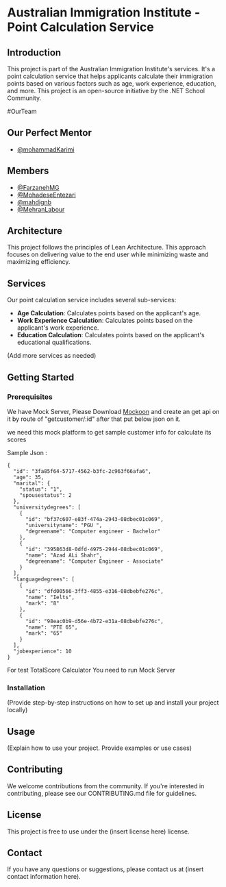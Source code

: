 ﻿# Australian Immigration Institute - Point Calculation Service

## Introduction

This project is part of the Australian Immigration Institute's services. It's a point calculation service that helps applicants calculate their immigration points based on various factors such as age, work experience, education, and more. This project is an open-source initiative by the .NET School Community.


#OurTeam
## Our Perfect Mentor
- <a href="https://github.com/mohammadKarimi" target="_blank">@mohammadKarimi</a>

## Members
- <a href="https://github.com/FarzanehMG" target="_blank">@FarzanehMG</a>
- <a href="https://github.com/MohadeseEntezari" target="_blank">@MohadeseEntezari</a>
- <a href="https://github.com/mahdignb" target="_blank">@mahdignb</a>
- <a href="https://github.com/MehranLabour" target="_blank">@MehranLabour</a>

## Architecture

This project follows the principles of Lean Architecture. This approach focuses on delivering value to the end user while minimizing waste and maximizing efficiency.

## Services

Our point calculation service includes several sub-services:

- **Age Calculation**: Calculates points based on the applicant's age.
- **Work Experience Calculation**: Calculates points based on the applicant's work experience.
- **Education Calculation**: Calculates points based on the applicant's educational qualifications.

(Add more services as needed)

## Getting Started

### Prerequisites

We have Mock Server, Please Download <a href="https://mockoon.com/" target="_blank">Mockoon</a> and create an get api on it by route of "getcustomer/:id" after that put below json on it.

we need this mock platform to get sample customer info for calculate its scores

Sample Json :
```
{
  "id": "3fa85f64-5717-4562-b3fc-2c963f66afa6",
  "age": 35,
  "marital": {
    "status": "1",
    "spousestatus": 2
  },
  "universitydegrees": [
    {
      "id": "bf37c607-e83f-474a-2943-08dbec01c069",
      "universityname": "PGU ",
      "degreename": "Computer engineer - Bachelor"
    },
    {
      "id": "395863d8-0dfd-4975-2944-08dbec01c069",
      "name": "Azad ALi Shahr",
      "degreename": "Computer Engineer - Associate"
    }
  ],
  "languagedegrees": [
    {
      "id": "dfd00566-3ff3-4855-e316-08dbebfe276c",
      "name": "Ielts",
      "mark": "8"
    },
    {
      "id": "98eac0b9-d56e-4b72-e31a-08dbebfe276c",
      "name": "PTE 65",
      "mark": "65"
    }
  ],
  "jobexperience": 10
}
```

For test TotalScore Calculator You need to run Mock Server

### Installation

(Provide step-by-step instructions on how to set up and install your project locally)

## Usage

(Explain how to use your project. Provide examples or use cases)

## Contributing

We welcome contributions from the community. If you're interested in contributing, please see our CONTRIBUTING.md file for guidelines.

## License

This project is free to use under the (insert license here) license.

## Contact

If you have any questions or suggestions, please contact us at (insert contact information here).
